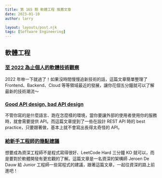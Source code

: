 ```yaml
---
title: 第 165 期 軟體工程 推薦文章
date: 2023-01-10
author: larry

layout: layouts/post.njk
tags: [Software Engineering]
---
```


## 軟體工程

### [至 2022 為止個人的軟體技術觀察](https://blog.taiwolskit.com/2022-software-technology-development-observation)

2022 年咻一下就過了！如果沒時間慢慢追新技術的話，這篇文章簡單整理了 Frontend、Backend、Cloud 等等領域最近的發展，讓你花個五分鐘就可以了解最新的技術潮流～

### [Good API design, bad API design](https://levelup.gitconnected.com/good-api-design-bad-api-design-2405dcdde24c)

不管你寫的是什麼語言、跑在怎麼樣的環境，當你要讓外部的使用者使用你的服務時，就會需要提供 API。而這篇文章提到了一些在設計 REST API 時的 best practice，只要跟著做，基本上就不會寫出長得太奇怪的 API。

### [給新手工程師的幾點建議](https://codelove.tw/@tony/post/63rlq1)

想要成為資深工程師不是程式寫得很好、LeetCode Hard 三分鐘 KO 就可以，而是要對於軟體開發有更宏觀的了解。這篇文章是一名資深的架構師 Jeroen De Dauw 給 Junior 工程師一些寫程式的建議，跟著這篇文章，一起往資深的路上前進吧！


